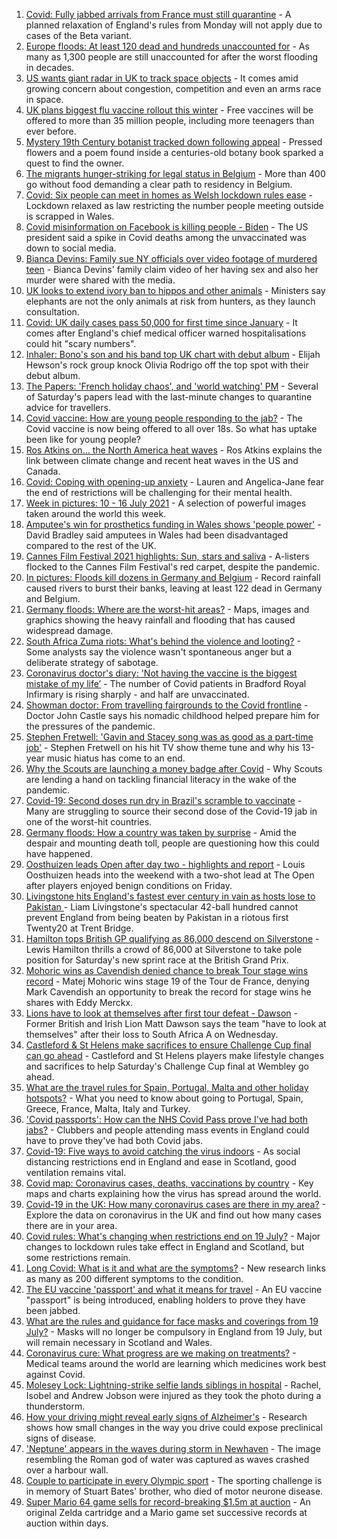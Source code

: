 1. [Covid: Fully jabbed arrivals from France must still quarantine](https://www.bbc.co.uk/news/uk-57869880) - A planned relaxation of England's rules from Monday will not apply due to cases of the Beta variant.
2. [Europe floods: At least 120 dead and hundreds unaccounted for](https://www.bbc.co.uk/news/world-europe-57858829) - As many as 1,300 people are still unaccounted for after the worst flooding in decades.
3. [US wants giant radar in UK to track space objects](https://www.bbc.co.uk/news/uk-57866734) - It comes amid growing concern about congestion, competition and even an arms race in space.
4. [UK plans biggest flu vaccine rollout this winter](https://www.bbc.co.uk/news/health-57867955) - Free vaccines will be offered to more than 35 million people, including more teenagers than ever before.
5. [Mystery 19th Century botanist tracked down following appeal](https://www.bbc.co.uk/news/science-environment-57847727) - Pressed flowers and a poem found inside a centuries-old botany book sparked a quest to find the owner.
6. [The migrants hunger-striking for legal status in Belgium](https://www.bbc.co.uk/news/world-europe-57867823) - More than 400 go without food demanding a clear path to residency in Belgium.
7. [Covid: Six people can meet in homes as Welsh lockdown rules ease](https://www.bbc.co.uk/news/uk-wales-57866006) - Lockdown relaxed as law restricting the number people meeting outside is scrapped in Wales.
8. [Covid misinformation on Facebook is killing people - Biden](https://www.bbc.co.uk/news/world-us-canada-57870778) - The US president said a spike in Covid deaths among the unvaccinated was down to social media.
9. [Bianca Devins: Family sue NY officials over video footage of murdered teen](https://www.bbc.co.uk/news/world-us-canada-57867813) - Bianca Devins' family claim video of her having sex and also her murder were shared with the media.
10. [UK looks to extend ivory ban to hippos and other animals](https://www.bbc.co.uk/news/uk-politics-57867935) - Ministers say elephants are not the only animals at risk from hunters, as they launch consultation.
11. [Covid: UK daily cases pass 50,000 for first time since January](https://www.bbc.co.uk/news/uk-57867990) - It comes after England's chief medical officer warned hospitalisations could hit "scary numbers".
12. [Inhaler: Bono's son and his band top UK chart with debut album](https://www.bbc.co.uk/news/entertainment-arts-57864034) - Elijah Hewson's rock group knock Olivia Rodrigo off the top spot with their debut album.
13. [The Papers: 'French holiday chaos', and 'world watching' PM](https://www.bbc.co.uk/news/blogs-the-papers-57870838) - Several of Saturday's papers lead with the last-minute changes to quarantine advice for travellers.
14. [Covid vaccine: How are young people responding to the jab?](https://www.bbc.co.uk/news/uk-england-london-57845115) - The Covid vaccine is now being offered to all over 18s. So what has uptake been like for young people?
15. [Ros Atkins on… the North America heat waves](https://www.bbc.co.uk/news/world-57868135) - Ros Atkins explains the link between climate change and recent heat waves in the US and Canada.
16. [Covid: Coping with opening-up anxiety](https://www.bbc.co.uk/news/health-57869257) - Lauren and Angelica-Jane fear the end of restrictions will be challenging for their mental health.
17. [Week in pictures: 10 - 16 July 2021](https://www.bbc.co.uk/news/in-pictures-57853779) - A selection of powerful images taken around the world this week.
18. [Amputee's win for prosthetics funding in Wales shows 'people power'](https://www.bbc.co.uk/news/uk-wales-57866765) - David Bradley said amputees in Wales had been disadvantaged compared to the rest of the UK.
19. [Cannes Film Festival 2021 highlights: Sun, stars and saliva](https://www.bbc.co.uk/news/entertainment-arts-57864015) - A-listers flocked to the Cannes Film Festival's red carpet, despite the pandemic.
20. [In pictures: Floods kill dozens in Germany and Belgium](https://www.bbc.co.uk/news/world-europe-57858826) - Record rainfall caused rivers to burst their banks, leaving at least 122 dead in Germany and Belgium.
21. [Germany floods: Where are the worst-hit areas?](https://www.bbc.co.uk/news/world-europe-57862894) - Maps, images and graphics showing the heavy rainfall and flooding that has caused widespread damage.
22. [South Africa Zuma riots: What's behind the violence and looting?](https://www.bbc.co.uk/news/world-africa-57860998) - Some analysts say the violence wasn't spontaneous anger but a deliberate strategy of sabotage.
23. [Coronavirus doctor's diary: 'Not having the vaccine is the biggest mistake of my life’](https://www.bbc.co.uk/news/stories-57866661) - The number of Covid patients in Bradford Royal Infirmary is rising sharply - and half are unvaccinated.
24. [Showman doctor: From travelling fairgrounds to the Covid frontline](https://www.bbc.co.uk/news/uk-england-sussex-57643707) - Doctor John Castle says his nomadic childhood helped prepare him for the pressures of the pandemic.
25. [Stephen Fretwell: 'Gavin and Stacey song was as good as a part-time job'](https://www.bbc.co.uk/news/entertainment-arts-57812272) - Stephen Fretwell on his hit TV show theme tune and why his 13-year music hiatus has come to an end.
26. [Why the Scouts are launching a money badge after Covid](https://www.bbc.co.uk/news/business-57863156) - Why Scouts are lending a hand on tackling financial literacy in the wake of the pandemic.
27. [Covid-19: Second doses run dry in Brazil's scramble to vaccinate](https://www.bbc.co.uk/news/world-latin-america-57819263) - Many are struggling to source their second dose of the Covid-19 jab in one of the worst-hit countries.
28. [Germany floods: How a country was taken by surprise](https://www.bbc.co.uk/news/world-europe-57867773) - Amid the despair and mounting death toll, people are questioning how this could have happened.
29. [Oosthuizen leads Open after day two - highlights and report](https://www.bbc.co.uk/sport/golf/57866308) - Louis Oosthuizen heads into the weekend with a two-shot lead at The Open after players enjoyed benign conditions on Friday.
30. [Livingstone hits England's fastest ever century in vain as hosts lose to Pakistan ](https://www.bbc.co.uk/sport/cricket/57870059) - Liam Livingstone's spectacular 42-ball hundred cannot prevent England from being beaten by Pakistan in a riotous first Twenty20 at Trent Bridge.
31. [Hamilton tops British GP qualifying as 86,000 descend on Silverstone](https://www.bbc.co.uk/sport/formula1/57869578) - Lewis Hamilton thrills a crowd of 86,000 at Silverstone to take pole position for Saturday's new sprint race at the British Grand Prix.
32. [Mohoric wins as Cavendish denied chance to break Tour stage wins record](https://www.bbc.co.uk/sport/cycling/57855534) - Matej Mohoric wins stage 19 of the Tour de France, denying Mark Cavendish an opportunity to break the record for stage wins he shares with Eddy Merckx.
33. [Lions have to look at themselves after first tour defeat - Dawson](https://www.bbc.co.uk/sport/rugby-union/57865603) - Former British and Irish Lion Matt Dawson says the team "have to look at themselves" after their loss to South Africa A on Wednesday.
34. [Castleford & St Helens make sacrifices to ensure Challenge Cup final can go ahead](https://www.bbc.co.uk/sport/rugby-league/57851355) - Castleford and St Helens players make lifestyle changes and sacrifices to help Saturday's Challenge Cup final at Wembley go ahead.
35. [What are the travel rules for Spain, Portugal, Malta and other holiday hotspots?](https://www.bbc.co.uk/news/explainers-56997931) - What you need to know about going to Portugal, Spain, Greece, France, Malta, Italy and Turkey.
36. ['Covid passports': How can the NHS Covid Pass prove I've had both jabs?](https://www.bbc.co.uk/news/explainers-55718553) - Clubbers and people attending mass events in England could have to prove they've had both Covid jabs.
37. [Covid-19: Five ways to avoid catching the virus indoors](https://www.bbc.co.uk/news/explainers-53917432) - As social distancing restrictions end in England and ease in Scotland, good ventilation remains vital.
38. [Covid map: Coronavirus cases, deaths, vaccinations by country](https://www.bbc.co.uk/news/world-51235105) - Key maps and charts explaining how the virus has spread around the world.
39. [Covid-19 in the UK: How many coronavirus cases are there in my area?](https://www.bbc.co.uk/news/uk-51768274) - Explore the data on coronavirus in the UK and find out how many cases there are in your area.
40. [Covid rules: What's changing when restrictions end on 19 July?](https://www.bbc.co.uk/news/explainers-52530518) - Major changes to lockdown rules take effect in England and Scotland, but some restrictions remain.
41. [Long Covid: What is it and what are the symptoms?](https://www.bbc.co.uk/news/health-57833394) - New research links as many as 200 different symptoms to the condition.
42. [The EU vaccine 'passport' and what it means for travel](https://www.bbc.co.uk/news/explainers-57665765) - An EU vaccine "passport" is being introduced, enabling holders to prove they have been jabbed.
43. [What are the rules and guidance for face masks and coverings from 19 July?](https://www.bbc.co.uk/news/health-51205344) - Masks will no longer be compulsory in England from 19 July, but will remain necessary in Scotland and Wales.
44. [Coronavirus cure: What progress are we making on treatments?](https://www.bbc.co.uk/news/health-52354520) - Medical teams around the world are learning which medicines work best against Covid.
45. [Molesey Lock: Lightning-strike selfie lands siblings in hospital](https://www.bbc.co.uk/news/uk-england-london-57825759) - Rachel, Isobel and Andrew Jobson were injured as they took the photo during a thunderstorm.
46. [How your driving might reveal early signs of Alzheimer's](https://www.bbc.co.uk/news/business-57670006) - Research shows how small changes in the way you drive could expose preclinical signs of disease.
47. ['Neptune' appears in the waves during storm in Newhaven](https://www.bbc.co.uk/news/uk-england-sussex-57770547) - The image resembling the Roman god of water was captured as waves crashed over a harbour wall.
48. [Couple to participate in every Olympic sport](https://www.bbc.co.uk/news/uk-england-bristol-57698186) - The sporting challenge is in memory of Stuart Bates' brother, who died of motor neurone disease.
49. [Super Mario 64 game sells for record-breaking $1.5m at auction](https://www.bbc.co.uk/news/technology-57804089) - An original Zelda cartridge and a Mario game set successive records at auction within days.
